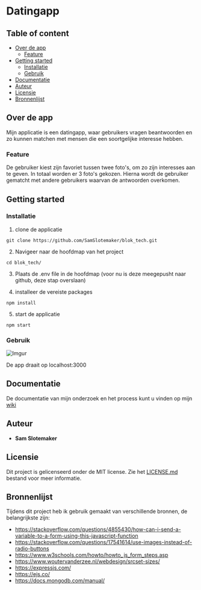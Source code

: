 ﻿# Datingapp

## Table of content
* [Over de app](#over-de-app)
  * [Feature](#feature)
* [Getting started](#getting-started)
  * [Installatie](#installatie)
  * [Gebruik](#gebruik)
* [Documentatie](#documentatie)
* [Auteur](#auteur)
* [Licensie](#licensie)
* [Bronnenlijst](#bronnenlijst)

## Over de app

Mijn applicatie is een datingapp, waar gebruikers vragen beantwoorden en zo kunnen matchen met mensen die een soortgelijke interesse hebben. 

### Feature
De gebruiker kiest zijn favoriet tussen twee foto's, om zo zijn interesses aan te geven. In totaal worden er 3 foto's gekozen. Hierna wordt de gebruiker gematcht met andere gebruikers waarvan de antwoorden overkomen.  

## Getting started
### Installatie
1. clone de applicatie 
```
git clone https://github.com/SamSlotemaker/blok_tech.git
```

2. Navigeer naar de hoofdmap van het project
```
cd blok_tech/
```
3. Plaats de .env file in de hoofdmap (voor nu is deze meegepusht naar github, deze stap overslaan)

4. installeer de vereiste packages
```
npm install
```
5. start de applicatie 
```
npm start
```

### Gebruik
![Imgur](https://i.imgur.com/Qp5ENiE.png)

De app draait op localhost:3000

## Documentatie
De documentatie van mijn onderzoek en het process kunt u vinden op mijn [wiki](https://github.com/SamSlotemaker/blok_tech/wiki)

## Auteur
* **Sam Slotemaker** 

## Licensie
Dit project is gelicenseerd onder de MIT license. Zie het [LICENSE.md](LICENSE.md) bestand voor meer informatie.

## Bronnenlijst
Tijdens dit project heb ik gebruik gemaakt van verschillende bronnen, de belangrijkste zijn:
* https://stackoverflow.com/questions/4855430/how-can-i-send-a-variable-to-a-form-using-this-javascript-function
* https://stackoverflow.com/questions/17541614/use-images-instead-of-radio-buttons
* https://www.w3schools.com/howto/howto_js_form_steps.asp
* https://www.woutervanderzee.nl/webdesign/srcset-sizes/
* https://expressjs.com/
* https://ejs.co/
* https://docs.mongodb.com/manual/
